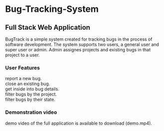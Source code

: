 # Bug-Tracking-System

## Full Stack Web Application

BugTrack is a simple system created for tracking bugs in the process of software development.
The system supports two users, a general user and super user or admin.
Admin assignes projects and existing bugs in that project to a user.

### User Features<br />
  report a new bug.<br />
  close an existing bug.<br />
  get inside into bug details.<br />
  filter bugs by the project.<br />
  filter bugs by their state.<br />
 
 ### Demonstration video 
 demo video of the full application is available to download (demo.mp4).

